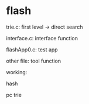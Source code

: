 # flash


trie.c: first level -> direct search

interface.c: interface function 

flashApp0.c: test app

other file: tool function

working:

hash

pc trie


